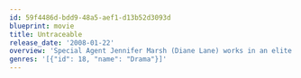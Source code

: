 ```yaml
---
id: 59f4486d-bdd9-48a5-aef1-d13b52d3093d
blueprint: movie
title: Untraceable
release_date: '2008-01-22'
overview: 'Special Agent Jennifer Marsh (Diane Lane) works in an elite division of the FBI dedicated to fighting cybercrime. She thinks she has seen it all, until a particularly sadistic criminal arises on the Internet. This tech-savvy killer posts live feeds of his crimes on his website; the more hits the site gets, the faster the victim dies. Marsh and her team must find the elusive killer before time runs out.'
genres: '[{"id": 18, "name": "Drama"}]'
---
```

